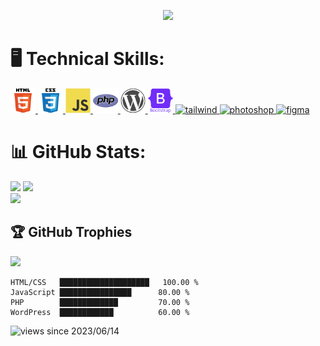 <p align="center">
    <img src="https://readme-typing-svg.herokuapp.com?color=E22FE4&width=380&height=28&lines=Hi👋+I'm+Nisar+Ali..;Web+Developer+%26+Designer;Open-Source+Enthusiast..;Learning+In+Public..;Empowering+Others;Nice+To+Meet+You+....&center=true">
</p>

# 🖥️ Technical Skills: 
<p align="left">
  <a href="https://www.w3schools.com/html/" target="_blank" rel="noreferrer">
    <img src="https://raw.githubusercontent.com/devicons/devicon/master/icons/html5/html5-original-wordmark.svg" alt="html5" width="40" height="40"/>
  </a>
  <a href="https://www.w3schools.com/css/" target="_blank" rel="noreferrer">
    <img src="https://raw.githubusercontent.com/devicons/devicon/master/icons/css3/css3-original-wordmark.svg" alt="css3" width="40" height="40"/>
  </a>
  <a href="https://developer.mozilla.org/en-US/docs/Web/JavaScript" target="_blank" rel="noreferrer">
    <img src="https://raw.githubusercontent.com/devicons/devicon/master/icons/javascript/javascript-original.svg" alt="javascript" width="40" height="40"/>
  </a>
  <a href="https://www.php.net" target="_blank" rel="noreferrer">
    <img src="https://raw.githubusercontent.com/devicons/devicon/master/icons/php/php-original.svg" alt="php" width="40" height="40"/>
  </a>
  <a href="https://www.wordpress.com" target="_blank" rel="noreferrer">
    <img src="https://raw.githubusercontent.com/devicons/devicon/master/icons/wordpress/wordpress-plain.svg" alt="wordpress" width="40" height="40"/>
  </a>
  <a href="https://getbootstrap.com" target="_blank" rel="noreferrer">
    <img src="https://raw.githubusercontent.com/devicons/devicon/master/icons/bootstrap/bootstrap-plain-wordmark.svg" alt="bootstrap" width="40" height="40"/>
  </a>
  <a href="https://tailwindcss.com/" target="_blank" rel="noreferrer">
    <img src="https://www.vectorlogo.zone/logos/tailwindcss/tailwindcss-icon.svg" alt="tailwind" width="40" height="40"/>
  </a>
  <a href="https://www.adobe.com/products/photoshop.html" target="_blank" rel="noreferrer">
    <img src="https://www.vectorlogo.zone/logos/adobe_photoshop/adobe_photoshop-icon.svg" alt="photoshop" width="40" height="40"/>
  </a>
  <a href="https://www.figma.com/" target="_blank" rel="noreferrer">
    <img src="https://www.vectorlogo.zone/logos/figma/figma-icon.svg" alt="figma" width="40" height="40"/>
  </a>
</p>

# 📊 GitHub Stats:
![](https://github-readme-stats.vercel.app/api/top-langs/?username=NisarAli001&theme=radical&border=false&include_all_commits=true&count_private=true&layout=compact)
![](https://github-readme-stats.vercel.app/api?username=NisarAli001&theme=radical&_border=false&include_all_commits=true&count_private=true)<br/>
![](https://github-readme-streak-stats.herokuapp.com/?user=NisarAli001&theme=radical&hide_border=false)

## 🏆 GitHub Trophies
![](https://github-profile-trophy.vercel.app/?username=NisarAli001&theme=radical&no-frame=false&no-bg=true&margin-w=4)

<!--START_SECTION:waka-->
```text
HTML/CSS   ████████████████████   100.00 %
JavaScript ████████████████      80.00 %
PHP        █████████████         70.00 %
WordPress  ████████████          60.00 %
```
<!--END_SECTION:waka-->

![views since 2023/06/14](https://visitor-badge-deno.deno.dev/nisarali001.nisarali001.svg)
